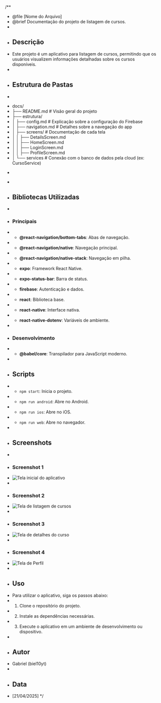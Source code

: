 /**
 * @file [Nome do Arquivo]
 * @brief Documentação do projeto de listagem de cursos.
 *
 * ## Descrição
 * Este projeto é um aplicativo para listagem de cursos, permitindo que os usuários visualizem informações detalhadas sobre os cursos disponíveis.
 *
 * ## Estrutura de Pastas
 * ```
 * docs/
 * ├── README.md                  # Visão geral do projeto
 * ├── estrutura/                 
 * │   ├── config.md              # Explicação sobre a configuração do Firebase
 * │   ├── navigation.md          # Detalhes sobre a navegação do app
 * │   ├── screens/               # Documentação de cada tela
 * │   │   ├── DetailsScreen.md
 * │   │   ├── HomeScreen.md
 * │   │   ├── LoginScreen.md
 * │   │   ├── ProfileScreen.md
 * │   └── services  # Conexão com o banco de dados pela cloud (ex: CursoService)
 * ```
 *
 * ## Bibliotecas Utilizadas
 *
 * ### Principais
 * - **@react-navigation/bottom-tabs**: Abas de navegação.
 * - **@react-navigation/native**: Navegação principal.
 * - **@react-navigation/native-stack**: Navegação em pilha.
 * - **expo**: Framework React Native.
 * - **expo-status-bar**: Barra de status.
 * - **firebase**: Autenticação e dados.
 * - **react**: Biblioteca base.
 * - **react-native**: Interface nativa.
 * - **react-native-dotenv**: Variáveis de ambiente.
 *
 * ### Desenvolvimento
 * - **@babel/core**: Transpilador para JavaScript moderno.
 *
 * ## Scripts
 * - `npm start`: Inicia o projeto.
 * - `npm run android`: Abre no Android.
 * - `npm run ios`: Abre no iOS.
 * - `npm run web`: Abre no navegador.
 *
 * ## Screenshots
 *
 * ### Screenshot 1
 * ![Tela inicial do aplicativo](./screenshots/Captura%20de%20tela%202025-04-21%20181456.png)
 *
 * ### Screenshot 2
 * ![Tela de listagem de cursos](./screenshots/Captura%20de%20tela%202025-04-21%20181507.png)
 *
 * ### Screenshot 3
 * ![Tela de detalhes do curso](./screenshots/Captura%20de%20tela%202025-04-21%20181523.png)
 *
 * ### Screenshot 4
 * ![Tela de Perfil](./screenshots/Captura%20de%20tela%202025-04-21%20181535.png)
 *
 * ## Uso
 * Para utilizar o aplicativo, siga os passos abaixo:
 * 1. Clone o repositório do projeto.
 * 2. Instale as dependências necessárias.
 * 3. Execute o aplicativo em um ambiente de desenvolvimento ou dispositivo.
 *
 * ## Autor
 * Gabriel (biel10yt)
 *
 * ## Data
 * [21/04/2025]
 */